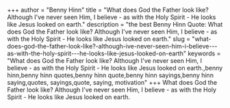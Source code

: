 +++
author = "Benny Hinn"
title = "What does God the Father look like? Although I've never seen Him, I believe - as with the Holy Spirit - He looks like Jesus looked on earth."
description = "the best Benny Hinn Quote: What does God the Father look like? Although I've never seen Him, I believe - as with the Holy Spirit - He looks like Jesus looked on earth."
slug = "what-does-god-the-father-look-like?-although-ive-never-seen-him-i-believe---as-with-the-holy-spirit---he-looks-like-jesus-looked-on-earth"
keywords = "What does God the Father look like? Although I've never seen Him, I believe - as with the Holy Spirit - He looks like Jesus looked on earth.,benny hinn,benny hinn quotes,benny hinn quote,benny hinn sayings,benny hinn saying,quotes, sayings,quote, saying, motivation"
+++
What does God the Father look like? Although I've never seen Him, I believe - as with the Holy Spirit - He looks like Jesus looked on earth.
